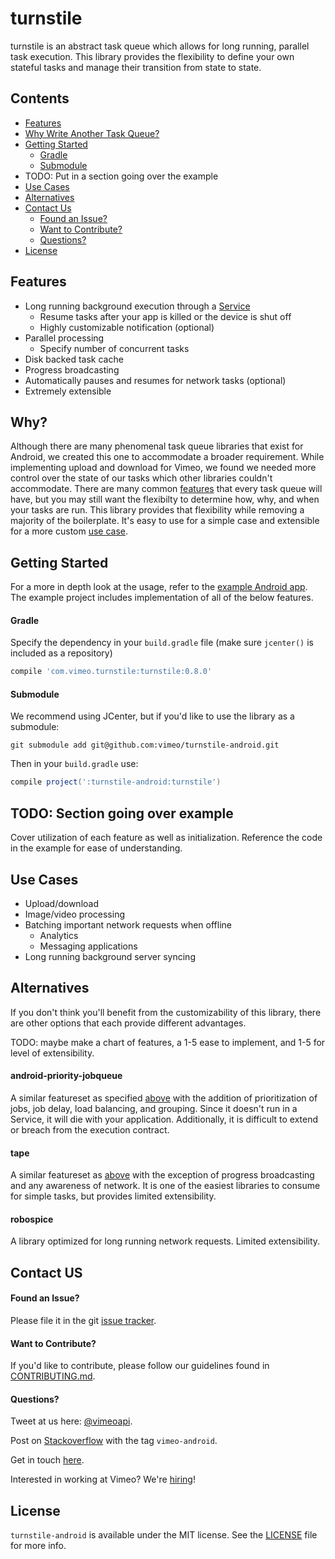 # turnstile
turnstile is an abstract task queue which allows for long running, parallel task execution. This library provides the flexibility to define your own stateful tasks and manage their transition from state to state.

## Contents
* [Features](#features)
* [Why Write Another Task Queue?](#why)
* [Getting Started](#getting-started)
    - [Gradle](#gradle)
    - [Submodule](#submodule)
* TODO: Put in a section going over the example
* [Use Cases](#use-cases)
* [Alternatives](#alternatives)
* [Contact Us](#contact-us)
    - [Found an Issue?](#found-an-issue)
    - [Want to Contribute?](#want-to-contribute)
    - [Questions?](#questions)
* [License](#license)

## Features
* Long running background execution through a [Service](https://developer.android.com/reference/android/app/Service.html)
    - Resume tasks after your app is killed or the device is shut off
    - Highly customizable notification (optional)
* Parallel processing
    - Specify number of concurrent tasks 
* Disk backed task cache
* Progress broadcasting
* Automatically pauses and resumes for network tasks (optional)
* Extremely extensible

## Why?
Although there are many phenomenal task queue libraries that exist for Android, we created this one to accommodate a broader requirement. While implementing upload and download for Vimeo, we found we needed more control over the state of our tasks which other libraries couldn't accommodate. There are many common [features](#features) that every task queue will have, but you may still want the flexibilty to determine how, why, and when your tasks are run. This library provides that flexibility while removing a majority of the boilerplate. It's easy to use for a simple case and extensible for a more custom [use case](#use-cases).

## Getting Started
For a more in depth look at the usage, refer to the [example Android app](example). The example project includes implementation of all of the below features.

#### Gradle
Specify the dependency in your `build.gradle` file (make sure `jcenter()` is included as a repository)
```groovy
compile 'com.vimeo.turnstile:turnstile:0.8.0'
```

#### Submodule
We recommend using JCenter, but if you'd like to use the library as a submodule:
```
git submodule add git@github.com:vimeo/turnstile-android.git
```
Then in your `build.gradle` use:
```groovy
compile project(':turnstile-android:turnstile')
```

## TODO: Section going over example
Cover utilization of each feature as well as initialization. Reference the code in the example for ease of understanding.

## Use Cases
* Upload/download
* Image/video processing
* Batching important network requests when offline
    - Analytics
    - Messaging applications
* Long running background server syncing

## Alternatives
If you don't think you'll benefit from the customizability of this library, there are other options that each provide different advantages.

TODO: maybe make a chart of features, a 1-5 ease to implement, and 1-5 for level of extensibility.

#### android-priority-jobqueue
A similar featureset as specified [above](#features) with the addition of prioritization of jobs, job delay, load balancing, and grouping. Since it doesn't run in a Service, it will die with your application. Additionally, it is difficult to extend or breach from the execution contract.

#### tape
A similar featureset as [above](#features) with the exception of progress broadcasting and any awareness of network. It is one of the easiest libraries to consume for simple tasks, but provides limited extensibility.

#### robospice
A library optimized for long running network requests. Limited extensibility.

## Contact US

#### Found an Issue?
Please file it in the git [issue tracker](https://github.com/vimeo/turnstile-android/issues).

#### Want to Contribute?
If you'd like to contribute, please follow our guidelines found in [CONTRIBUTING.md](CONTRIBUTING.md).

#### Questions?
Tweet at us here: [@vimeoapi](https://twitter.com/vimeoapi).

Post on [Stackoverflow](http://stackoverflow.com/questions/tagged/vimeo-android) with the tag `vimeo-android`.

Get in touch [here](https://vimeo.com/help/contact).

Interested in working at Vimeo? We're [hiring](https://vimeo.com/jobs)!

## License
`turnstile-android` is available under the MIT license. See the [LICENSE](LICENSE) file for more info.

